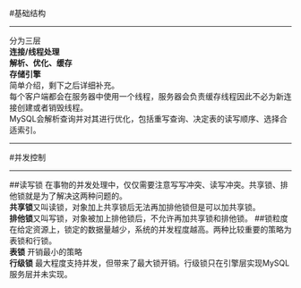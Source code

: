 #基础结构
***
分为三层  
**连接/线程处理**  
**解析、优化、缓存**  
**存储引擎**  
简单介绍，剩下之后详细补充。  
每个客户端都会在服务器中使用一个线程，服务器会负责缓存线程因此不必为新连接创建或者销毁线程。  
MySQL会解析查询并对其进行优化，包括重写查询、决定表的读写顺序、选择合适索引。
***
#并发控制
***
##读写锁
在事物的并发处理中，仅仅需要注意写写冲突、读写冲突。共享锁、排他锁就是为了解决这两种问题的。  
**共享锁**又叫读锁，对象加上共享锁后无法再加排他锁但是可以加共享锁。  
**排他锁**又叫写锁，对象被加上排他锁后，不允许再加共享锁和排他锁。
##锁粒度
在给定资源上，锁定的数据量越少，系统的并发程度越高。两种比较重要的策略为表锁和行锁。  
**表锁**  开销最小的策略  
**行级锁** 最大程度支持并发，但带来了最大锁开销。行级锁只在引擎层实现MySQL服务层并未实现。
